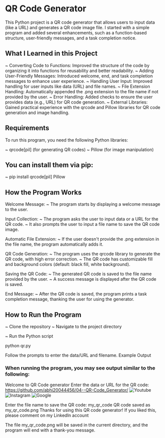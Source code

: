 # QR Code Generator 
This Python project is a QR code generator that allows users to input data (like a URL) and generates a QR code image file. I started with a simple program and added several enhancements, such as a function-based structure, user-friendly messages, and a task completion notice.

## What I Learned in this Project
~ Converting Code to Functions: Improved the structure of the code by organizing it into functions for reusability and better readability.
~ Adding User-Friendly Messages: Introduced welcome, end, and task completion messages to enhance user experience.
~ Handling User Input: Improved handling for user inputs like data (URL) and file names.
~ File Extension Handling: Automatically appended the .png extension to the file name if not provided by the user.
~ Error Handling: Added checks to ensure the user provides data (e.g., URL) for QR code generation.
~ External Libraries: Gained practical experience with the qrcode and Pillow libraries for QR code generation and image handling.

## Requirements
To run this program, you need the following Python libraries:

~ qrcode[pil] (for generating QR codes)
~ Pillow (for image manipulation)

## You can install them via pip:
~ pip install qrcode[pil] Pillow

## How the Program Works
Welcome Message:
~ The program starts by displaying a welcome message to the user.

Input Collection:
~ The program asks the user to input data or a URL for the QR code.
~ It also prompts the user to input a file name to save the QR code image.

Automatic File Extension:
~ If the user doesn't provide the .png extension in the file name, the program automatically adds it.

QR Code Generation:
~ The program uses the qrcode library to generate the QR code, with high error correction.
~ The QR code has customizable fill and background colors (default: black fill, white background).

Saving the QR Code:
~ The generated QR code is saved to the file name provided by the user.
~ A success message is displayed after the QR code is saved.

End Message:
~ After the QR code is saved, the program prints a task completion message, thanking the user for using the generator.

## How to Run the Program
~ Clone the repository
~ Navigate to the project directory

~ Run the Python script

python qr.py

Follow the prompts to enter the data/URL and filename.
Example Output

### When running the program, you may see output similar to the following:
Welcome to QR Code generator
Enter the data or URL for the QR code: https://github.com/abhi20044456/04--QR-Code_Generator/
![Youtube](https://github.com/user-attachments/assets/a4e0da88-6f0e-4855-9ef9-c7f565e3dedf)
![Instagram ](https://github.com/user-attachments/assets/48e9e946-ab88-4100-832c-8468cc721972)
![Google](https://github.com/user-attachments/assets/70765a9d-5bdd-4500-adbe-9378cac78249)

Enter the file name to save the QR code: my_qr_code
QR code saved as my_qr_code.png
Thanks for using this QR code generator!
If you liked this, please comment on my LinkedIn account

The file my_qr_code.png will be saved in the current directory, and the program will end with a thank-you message.


